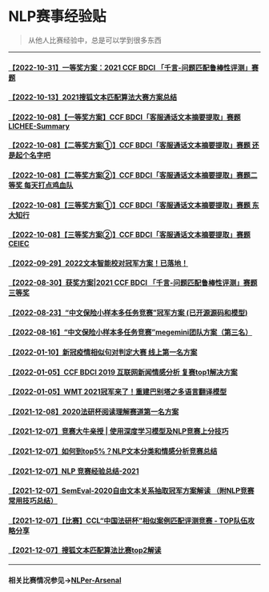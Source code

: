 # NLP赛事经验贴
> 从他人比赛经验中，总是可以学到很多东西
---
#### [【2022-10-31】一等奖方案：2021 CCF BDCI 「千言-问题匹配鲁棒性评测」赛题](https://mp.weixin.qq.com/s/M-S-_LtTrJe_NbVLCazjuA)
#### [【2022-10-13】2021搜狐文本匹配算法大赛方案总结](https://mp.weixin.qq.com/s/RauZ8WI3nkYitVzbcVxP9A)
#### [【2022-10-08】【一等奖方案】CCF BDCI「客服通话文本摘要提取」赛题 LICHEE-Summary](https://mp.weixin.qq.com/s/WVEMyYcTB_lHkFz4QR-CSA)
#### [【2022-10-08】【二等奖方案①】CCF BDCI「客服通话文本摘要提取」赛题 还是起个名字吧](https://mp.weixin.qq.com/s/4eBuqHTxfLVq2EkePag9aw)
#### [【2022-10-08】【二等奖方案②】CCF BDCI「客服通话文本摘要提取」赛题二等奖 每天打点鸡血队](https://mp.weixin.qq.com/s/ogpOtbKek4XB3miNn_1GyQ)
#### [【2022-10-08】【三等奖方案①】CCF BDCI「客服通话文本摘要提取」赛题 东大知行](https://mp.weixin.qq.com/s/UVgJy9yvYOPPIZgMBg5B_w)
#### [【2022-10-08】【三等奖方案②】CCF BDCI「客服通话文本摘要提取」赛题 CEIEC](https://mp.weixin.qq.com/s/CNkHo8K2q9mOIpH5GkZsJg)
#### [【2022-09-29】2022文本智能校对冠军方案！已落地！](https://mp.weixin.qq.com/s/E8A-H3RctJcZLXGv0oWXiQ)
#### [【2022-08-30】获奖方案|2021 CCF BDCI 「千言-问题匹配鲁棒性评测」赛题三等奖](https://mp.weixin.qq.com/s/sdvM6Q8x1g8gFYnyRm-bXQ)
#### [【2022-08-23】“中文保险小样本多任务竞赛”冠军方案 (已开源源码和模型)](https://mp.weixin.qq.com/s/MeqlMgtvQqnE7x3sJlKHKw)
#### [【2022-08-16】“中文保险小样本多任务竞赛”megemini团队方案（第三名）](https://mp.weixin.qq.com/s/77nbuiftdYrhWck0or6Sdw)
#### [【2022-01-10】新冠疫情相似句对判定大赛 线上第一名方案](https://github.com/zzy99/epidemic-sentence-pair)
#### [【2022-01-05】CCF BDCI 2019 互联网新闻情感分析 复赛top1解决方案](https://github.com/cxy229/BDCI2019-SENTIMENT-CLASSIFICATION)
#### [【2022-01-05】WMT 2021冠军来了！重建巴别塔之多语言翻译模型](https://mp.weixin.qq.com/s/i2_5DDKHv-iShnhjObRg9Q)
#### [【2021-12-08】2020法研杯阅读理解赛道第一名方案](https://renxingkai.github.io/2021/05/14/cail-2020-mrc/)
#### [【2021-12-07】竞赛大牛亲授 | 使用深度学习模型及NLP竞赛上分技巧](https://blog.51cto.com/u_15310860/3198328)
#### [【2021-12-07】如何到top5%？NLP文本分类和情感分析竞赛总结](https://cloud.tencent.com/developer/article/1540861)
#### [【2021-12-07】NLP 竞赛经验总结-2021](https://zhuanlan.zhihu.com/p/371198818)
#### [【2021-12-07】SemEval-2020自由文本关系抽取冠军方案解读 （附NLP竞赛常用技巧总结）](https://mp.weixin.qq.com/s?src=11&timestamp=1638859300&ver=3481&signature=ZTDQ3chX2mjQ0m3cJ8Pc4zT50l-UCm6Ikf-cgxMd9t94JZJHSOzQP7hPQnOBoTG197aPCUYnPHGTqcueM044jE1xlBKChpp6Q4ekSatToQinT591bVXL7kXIz-HPztx6&new=1)
#### [【2021-12-07】【比赛】CCL“中国法研杯”相似案例匹配评测竞赛 - TOP队伍攻略分享](https://mp.weixin.qq.com/s?src=11&timestamp=1638859300&ver=3481&signature=0Gbq9zrr-SROJmhft9yfIvD8kp3CGFX*zPCoQeUJ7CLS0lT113McuLOuIRlnQZufZXC0BBN7G-pGWLx1iGhs-QSUdDChoif7auA0t7LC-HAsPfN0Cdf7B6geq*mUI*Vz&new=1)
#### [【2021-12-07】搜狐文本匹配算法比赛top2解读](https://blog.csdn.net/qq_16949707/article/details/118695359)

---
#### 相关比赛情况参见→[NLPer-Arsenal](https://github.com/TingFree/NLPer-Arsenal)
